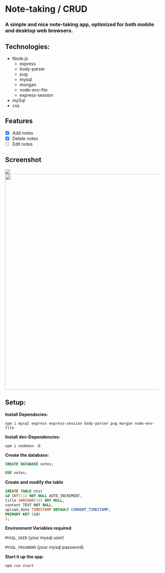 Note-taking / CRUD
========

### A simple and nice note-taking app, optimized for both mobile and desktop web browsers.

## Technologies:
* Node.js
  * express
  * body-parser
  * pug
  * mysql
  * mongan
  * node-env-file
  * express-session
 * mySql
 * css

## Features
- [x] Add notes
- [x] Delete notes
- [ ] Edit notes

## Screenshot

<img src="https://user-images.githubusercontent.com/61896147/86874527-8b2c4c00-c0ae-11ea-948e-1110c58966f7.png"/>
<img src="https://user-images.githubusercontent.com/61896147/88469258-885a9500-cebd-11ea-8c46-9e66aa174608.png" height='700px'/>

## Setup:

**Install Dependecies:**
```
npm i mysql express express-session body-parser pug morgan node-env-file
```
**Install dev-Dependencies:**

```
npm i nodemon -D
```

**Create the database:**

```sql
CREATE DATABASE notes;

USE notes;
```

**Create and modify the table**

```sql
CREATE TABLE nts(
id INT(11) NOT NULL AUTO_INCREMENT,
title VARCHAR(18) NOT NULL,
content TEXT NOT NULL,
upload_date TIMESTAMP DEFAULT CURRENT_TIMESTAMP,
PRIMARY KEY (id)
);

```

**Environment Variables required**

`MYSQL_USER` (your mysql user)

`MYSQL_PASSWORD` (your mysql password)


**Start it up the app:**
```
npm run start
```
